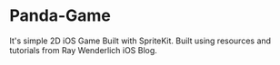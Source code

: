 # Panda-Game
It's simple 2D iOS Game Built with SpriteKit. 
Built using resources and tutorials from Ray Wenderlich iOS Blog.
